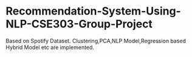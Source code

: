 # Recommendation-System-Using-NLP-CSE303-Group-Project

Based on Spotify Dataset. 
Clustering,PCA,NLP Model,Regression based Hybrid Model etc are implemented.
